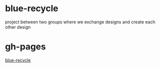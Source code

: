 # blue-recycle
project between two groups where we exchange designs and create each other design 

# gh-pages
[blue-recycle]("https://smaristeinar.github.io/blue-recycle/")
